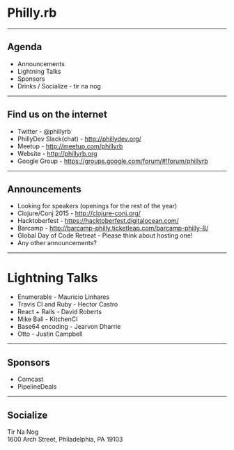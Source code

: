 # Philly.rb

---

## Agenda

*  Announcements
*  Lightning Talks
*  Sponsors
*  Drinks / Socialize - tir na nog

---

## Find us on the internet
*  Twitter - @phillyrb
*  PhillyDev Slack(chat) - http://phillydev.org/
*  Meetup - http://meetup.com/phillyrb
*  Website - http://phillyrb.org
*  Google Group - https://groups.google.com/forum/#!forum/phillyrb

---

## Announcements

*  Looking for speakers (openings for the rest of the year)
*  Clojure/Conj 2015 - http://clojure-conj.org/
*  Hacktoberfest - https://hacktoberfest.digitalocean.com/
*  Barcamp - http://barcamp-philly.ticketleap.com/barcamp-philly-8/
*  Global Day of Code Retreat - Please think about hosting one!
*  Any other announcements?

---

# Lightning Talks

* Enumerable - Mauricio Linhares
* Travis CI and Ruby - Hector Castro
* React + Rails - David Roberts
* Mike Ball - KitchenCI
* Base64 encoding - Jearvon Dharrie
* Otto - Justin Campbell

---


## Sponsors

*  Comcast
*  PipelineDeals

---

## Socialize

Tir Na Nog <br />1600 Arch Street, Philadelphia, PA 19103
